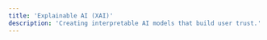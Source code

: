 ```yaml
---
title: 'Explainable AI (XAI)'
description: 'Creating interpretable AI models that build user trust.'
---
```

